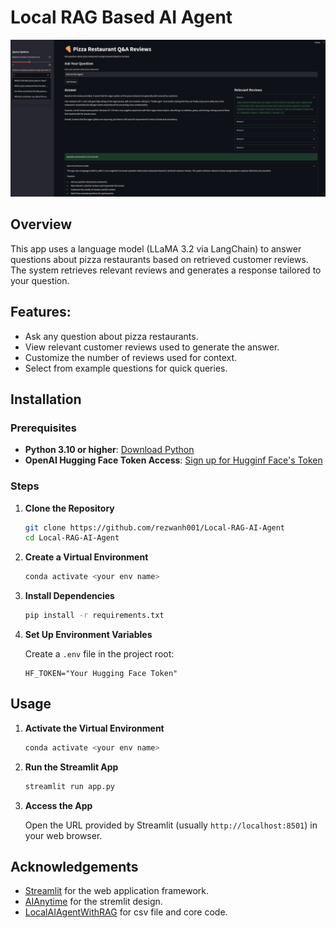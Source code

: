 # Local RAG Based AI Agent

![AI Agent Preview](AI_Agent_Preview.png)


## Overview

This app uses a language model (LLaMA 3.2 via LangChain) to answer questions about pizza restaurants based on retrieved customer reviews. The system retrieves relevant reviews and generates a response tailored to your question.

## Features:

- Ask any question about pizza restaurants.
- View relevant customer reviews used to generate the answer.
- Customize the number of reviews used for context.
- Select from example questions for quick queries.

## Installation

### Prerequisites

- **Python 3.10 or higher**: [Download Python](https://www.python.org/downloads/)
- **OpenAI Hugging Face Token Access**: [Sign up for Hugginf Face's Token](https://huggingface.co/)

### Steps

1. **Clone the Repository**

   ```bash
   git clone https://github.com/rezwanh001/Local-RAG-AI-Agent
   cd Local-RAG-AI-Agent
   ```

2. **Create a Virtual Environment**

   ```bash
   conda activate <your env name>
   ```

3. **Install Dependencies**

   ```bash
   pip install -r requirements.txt
   ```

4. **Set Up Environment Variables**

   Create a `.env` file in the project root:

   ```dotenv
   HF_TOKEN="Your Hugging Face Token"
   ```

## Usage

1. **Activate the Virtual Environment**

   ```bash
   conda activate <your env name>
   ```

2. **Run the Streamlit App**

   ```bash
   streamlit run app.py
   ```

3. **Access the App**

   Open the URL provided by Streamlit (usually `http://localhost:8501`) in your web browser.


## Acknowledgements

- [Streamlit](https://streamlit.io/) for the web application framework.
- [AIAnytime](https://github.com/AIAnytime/AI-Agents-from-Scratch-using-Ollama) for the stremlit design.
- [LocalAIAgentWithRAG](https://github.com/techwithtim/LocalAIAgentWithRAG/tree/main) for csv file and core code.